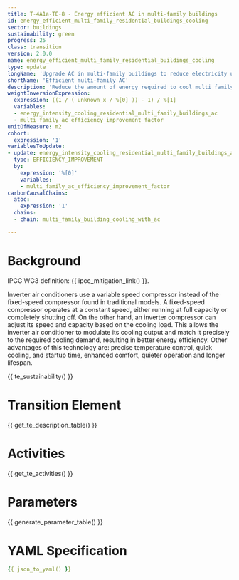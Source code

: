 ```yaml
---
title: T-4A1a-TE-8 - Energy efficient AC in multi-family buildings
id: energy_efficient_multi_family_residential_buildings_cooling
sector: buildings
sustainability: green
progress: 25
class: transition
version: 2.0.0
name: energy_efficient_multi_family_residential_buildings_cooling
type: update
longName: 'Upgrade AC in multi-family buildings to reduce electricity use'
shortName: 'Efficient multi-family AC'
description: 'Reduce the amount of energy required to cool multi family buildings with AC through more efficient AC units'
weightInversionExpression:
  expression: ((1 / ( unknown_x / %[0] )) - 1) / %[1]
  variables:
  - energy_intensity_cooling_residential_multi_family_buildings_ac
  - multi_family_ac_efficiency_improvement_factor
unitOfMeasure: m2
cohort:
  expression: '1'
variablesToUpdate:
- update: energy_intensity_cooling_residential_multi_family_buildings_ac
  type: EFFICIENCY_IMPROVEMENT
  by:
    expression: '%[0]'
    variables:
    - multi_family_ac_efficiency_improvement_factor
carbonCausalChains:
  atoc:
    expression: '1'
  chains:
  - chain: multi_family_building_cooling_with_ac

---
```




# Background

IPCC WG3 definition: {{ ipcc_mitigation_link() }}.

Inverter air conditioners use a variable speed compressor instead of the fixed-speed compressor found in traditional models. A fixed-speed compressor operates at a constant speed, either running at full capacity or completely shutting off. On the other hand, an inverter compressor can adjust its speed and capacity based on the cooling load. This allows the inverter air conditioner to modulate its cooling output and match it precisely to the required cooling demand, resulting in better energy efficiency. Other advantages of this technology are: precise temperature control, quick cooling, and startup time, enhanced comfort, quieter operation and longer lifespan.




{{ te_sustainability() }}

# Transition Element

{{ get_te_description_table() }}




# Activities

{{ get_te_activities() }}


# Parameters

{{ generate_parameter_table() }}


# YAML Specification

```yaml
{{ json_to_yaml() }}
```
